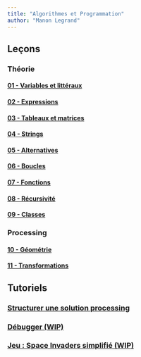 ```yaml
---
title: "Algorithmes et Programmation"
author: "Manon Legrand"
---
```



## Leçons

### Théorie
#### [01 - Variables et littéraux](cours/01-variables-litteraux.md)
#### [02 - Expressions](cours/02-expressions.md)
#### [03 - Tableaux et matrices](cours/03-tableaux-matrices.md)
#### [04 - Strings](cours/04-strings.md)
#### [05 - Alternatives](cours/05-alternatives.md)
#### [06 - Boucles](cours/06-boucles.md)
#### [07 - Fonctions](cours/07-fonctions.md)
#### [08 - Récursivité](cours/08-récursivité.md)
#### [09 - Classes](cours/09-classes.md)

### Processing
#### [10 - Géométrie](cours/10-géométrie.md)
#### [11 - Transformations](cours/11-transformations.md)


## Tutoriels
### [Structurer une solution processing](tutoriels/structurer-une-solution.md)
### [Débugger (WIP)](tutoriels/debugger.md)
### [Jeu : Space Invaders simplifié (WIP)](tutoriels/space-invaders)


